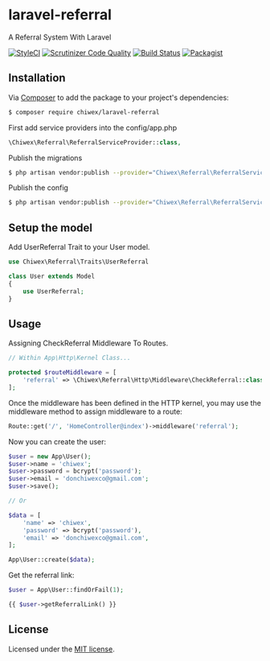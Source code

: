 # laravel-referral

A Referral System With Laravel

[![StyleCI](https://styleci.io/repos/115917817/shield?branch=master)](https://styleci.io/repos/115917817)
[![Scrutinizer Code Quality](https://scrutinizer-ci.com/g/questocat/laravel-referral/badges/quality-score.png?b=master)](https://scrutinizer-ci.com/g/questocat/laravel-referral/?branch=master)
[![Build Status](https://scrutinizer-ci.com/g/questocat/laravel-referral/badges/build.png?b=master)](https://scrutinizer-ci.com/g/questocat/laravel-referral/build-status/master)
[![Packagist](https://img.shields.io/packagist/l/doctrine/orm.svg)](https://packagist.org/packages/questocat/laravel-referral)

## Installation

Via [Composer](https://getcomposer.org) to add the package to your project's dependencies:

```bash
$ composer require chiwex/laravel-referral
```

First add service providers into the config/app.php

```php
\Chiwex\Referral\ReferralServiceProvider::class,
```

Publish the migrations

```bash
$ php artisan vendor:publish --provider="Chiwex\Referral\ReferralServiceProvider" --tag="migrations"
```

Publish the config

```bash
$ php artisan vendor:publish --provider="Chiwex\Referral\ReferralServiceProvider" --tag="config"
```

## Setup the model

Add UserReferral Trait to your User model.

```php
use Chiwex\Referral\Traits\UserReferral

class User extends Model
{
    use UserReferral;
}
```

## Usage

Assigning CheckReferral Middleware To Routes.

```php
// Within App\Http\Kernel Class...

protected $routeMiddleware = [
    'referral' => \Chiwex\Referral\Http\Middleware\CheckReferral::class,
];
```

Once the middleware has been defined in the HTTP kernel, you may use the middleware method to assign middleware to a route:

```php
Route::get('/', 'HomeController@index')->middleware('referral');
```

Now you can create the user:

```php
$user = new App\User();
$user->name = 'chiwex';
$user->password = bcrypt('password');
$user->email = 'donchiwexco@gmail.com';
$user->save();

// Or

$data = [
    'name' => 'chiwex',
    'password' => bcrypt('password'),
    'email' => 'donchiwexco@gmail.com',
];

App\User::create($data);
```

Get the referral link:

```php
$user = App\User::findOrFail(1);

{{ $user->getReferralLink() }}
```


## License

Licensed under the [MIT license](https://github.com/questocat/laravel-referral/blob/master/LICENSE).
